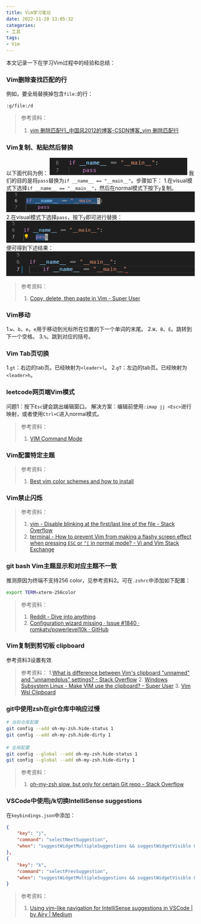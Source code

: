 ```yaml
---
title: Vim学习笔记
date: 2022-11-20 13:05:32
categories:
- 工具
tags:
- Vim
---
```

本文记录一下在学习Vim过程中的经验和总结：
<!--more-->

### Vim删除查找匹配的行
例如，要全局替换掉包含`file:`的行：
```vim
:g/file:/d
```
> 参考资料：
> 1. [vim 删除匹配行_中国风2012的博客-CSDN博客_vim 删除匹配行](https://blog.csdn.net/hanshileiai/article/details/50528505)

### Vim复制、粘贴然后替换
以下面代码为例：
![](https://raw.githubusercontent.com/Tom89757/ImageHost/main/hexo/20230327191509.png)
我们的目的是将`pass`替换为`if __name__ == "__main__"`。步骤如下：
1.在visual模式下选择`if __name__ == "__main__"`，然后在normal模式下按下`y`复制。
![](https://raw.githubusercontent.com/Tom89757/ImageHost/main/hexo/20230327191750.png)
2.在visual模式下选择`pass`，按下`y`即可进行替换：
![](https://raw.githubusercontent.com/Tom89757/ImageHost/main/hexo/20230327191812.png)
便可得到下述结果：
![](https://raw.githubusercontent.com/Tom89757/ImageHost/main/hexo/20230327191848.png)
> 参考资料：
> 1. [Copy, delete, then paste in Vim - Super User](https://superuser.com/questions/371160/copy-delete-then-paste-in-vim)


### Vim移动
1.`w`、`b`、`e`。`e`用于移动到光标所在位置的下一个单词的末尾。
2.`W`、`B`、`E`。跳转到下一个空格。
3.`%`。跳到对应的括号。

### Vim Tab页切换
1.`gt`：右边的tab页。已经映射为`<leader>l`。
2.`gT`：左边的tab页。已经映射为`<leader>h`。

### leetcode网页端Vim模式
问题1：按下`Esc`键会跳出编辑窗口。
解决方案：编辑前使用`:imap jj <Esc>`进行映射，或者使用`Ctrl+C`进入normal模式。
> 参考资料：
> 1. [VIM Command Mode](https://leetcode.com/discuss/general-discussion/446981/vim-command-mode)

### Vim配置特定主题

> 参考资料：
> 1. [Best vim color schemes and how to install](https://linuxhint.com/best_vim_color_schemes/)


### Vim禁止闪烁

> 参考资料：
> 1. [vim - Disable blinking at the first/last line of the file - Stack Overflow](https://stackoverflow.com/questions/5933568/disable-blinking-at-the-first-last-line-of-the-file)
> 2. [terminal - How to prevent Vim from making a flashy screen effect when pressing `ESC` or `^[` in normal mode? - Vi and Vim Stack Exchange](https://vi.stackexchange.com/questions/22547/how-to-prevent-vim-from-making-a-flashy-screen-effect-when-pressing-esc-or)


### git bash Vim主题显示和对应主题不一致
推测原因为终端不支持256 color，见参考资料2。可在`.zshrc`中添加如下配置：
```bash
export TERM=xterm-256color
```
> 参考资料：
> 1. [Reddit - Dive into anything](https://www.reddit.com/r/vim/comments/ebylxb/vim_from_git_bash_showing_weird_colorscheme/)
> 2. [Configuration wizard missing · Issue #1840 · romkatv/powerlevel10k · GitHub](https://github.com/romkatv/powerlevel10k/issues/1840)

### Vim复制到剪切板 clipboard
参考资料3设置有效
> 参考资料：
> 1.[What is difference between Vim's clipboard "unnamed" and "unnamedplus" settings? - Stack Overflow](https://stackoverflow.com/questions/30691466/what-is-difference-between-vims-clipboard-unnamed-and-unnamedplus-settings) 
> 2.  [Windows Subsystem Linux - Make VIM use the clipboard? - Super User](https://superuser.com/questions/1291425/windows-subsystem-linux-make-vim-use-the-clipboard)
> 3. [Vim Wsl Clipboard](https://waylonwalker.com/vim-wsl-clipboard/)


### git中使用zsh在git仓库中响应过慢
```bash
# 当前仓库配置
git config --add oh-my-zsh.hide-status 1
git config --add oh-my-zsh.hide-dirty 1

# 全局配置
git config --global --add oh-my-zsh.hide-status 1
git config --global --add oh-my-zsh.hide-dirty 1
```
> 参考资料：
> 1. [oh-my-zsh slow, but only for certain Git repo - Stack Overflow](https://stackoverflow.com/questions/12765344/oh-my-zsh-slow-but-only-for-certain-git-repo)


### VSCode中使用j/k切换IntelliSense suggestions
在`keybindings.json`中添加：
```json
{
	"key": "j",
	"command": "selectNextSuggestion",
	"when": "suggestWidgetMultipleSuggestions && suggestWidgetVisible && textInputFocus && vim.mode=='Insert'"
},
{
	"key": "k",
	"command": "selectPrevSuggestion",
	"when": "suggestWidgetMultipleSuggestions && suggestWidgetVisible && textInputFocus && vim.mode=='Insert'"
}
```
> 参考资料：
> 1. [Using vim-like navigation for IntelliSense suggestions in VSCode | by Airy | Medium](https://airyboy.medium.com/using-vim-like-navigation-for-intellisense-suggestions-in-vscode-3c310ac73844)